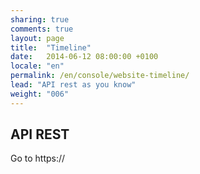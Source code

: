 ```yaml
---
sharing: true
comments: true
layout: page
title:  "Timeline"
date:   2014-06-12 08:00:00 +0100
locale: "en"
permalink: /en/console/website-timeline/
lead: "API rest as you know"
weight: "006"
---
```


## API REST

Go to https://